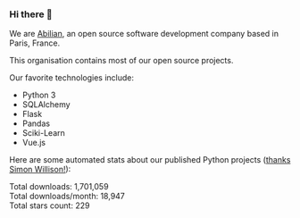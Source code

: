 ### Hi there 👋

We are [Abilian](https://abilian.com/), an open source software development company based in Paris, France.

This organisation contains most of our open source projects.

Our favorite technologies include:

- Python 3
- SQLAlchemy
- Flask
- Pandas
- Sciki-Learn
- Vue.js

Here are some automated stats about our published Python projects
([thanks Simon Willison!][sw-post]):

<!--marker-->
Total downloads: 1,701,059<br>
Total downloads/month: 18,947<br>
Total stars count: 229
<!--end-->

[sw-post]: https://simonwillison.net/2020/Jul/10/self-updating-profile-readme/